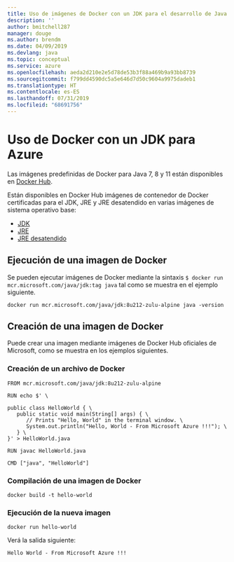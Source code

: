 ```yaml
---
title: Uso de imágenes de Docker con un JDK para el desarrollo de Java en Azure
description: ''
author: bmitchell287
manager: douge
ms.author: brendm
ms.date: 04/09/2019
ms.devlang: java
ms.topic: conceptual
ms.service: azure
ms.openlocfilehash: aeda2d210e2e5d78de53b3f88a469b9a93bb8739
ms.sourcegitcommit: f799dd4590dc5a5e646d7d50c9604a9975dadeb1
ms.translationtype: HT
ms.contentlocale: es-ES
ms.lasthandoff: 07/31/2019
ms.locfileid: "68691756"
---
```

# <a name="use-docker-with-a-jdk-for-azure"></a>Uso de Docker con un JDK para Azure 

Las imágenes predefinidas de Docker para Java 7, 8 y 11 están disponibles en [Docker Hub](https://hub.docker.com/_/microsoft-java-se).

Están disponibles en Docker Hub imágenes de contenedor de Docker certificadas para el JDK, JRE y JRE desatendido en varias imágenes de sistema operativo base:

* [JDK](https://hub.docker.com/_/microsoft-java-jdk)
* [JRE](https://hub.docker.com/_/microsoft-java-jre)
* [JRE desatendido](https://hub.docker.com/_/microsoft-java-jre-headless)

## <a name="running-a-docker-image"></a>Ejecución de una imagen de Docker

Se pueden ejecutar imágenes de Docker mediante la sintaxis `$ docker run mcr.microsoft.com/java/jdk:tag java` tal como se muestra en el ejemplo siguiente.

```cli
docker run mcr.microsoft.com/java/jdk:8u212-zulu-alpine java -version 
```

## <a name="creating-a-docker-image"></a>Creación de una imagen de Docker

Puede crear una imagen mediante imágenes de Docker Hub oficiales de Microsoft, como se muestra en los ejemplos siguientes.

### <a name="create-a-docker-file"></a>Creación de un archivo de Docker

```cli
FROM mcr.microsoft.com/java/jdk:8u212-zulu-alpine 
  
RUN echo $' \
  
public class HelloWorld { \
   public static void main(String[] args) { \
      // Prints "Hello, World" in the terminal window. \
      System.out.println("Hello, World - From Microsoft Azure !!!"); \
   } \
}' > HelloWorld.java
  
RUN javac HelloWorld.java
  
CMD ["java", "HelloWorld"]
```

### <a name="build-a-docker-image"></a>Compilación de una imagen de Docker

```cli
docker build -t hello-world
```

### <a name="run-the-new-image"></a>Ejecución de la nueva imagen

```cli
docker run hello-world
```

Verá la salida siguiente:

```output
Hello World - From Microsoft Azure !!!
```
